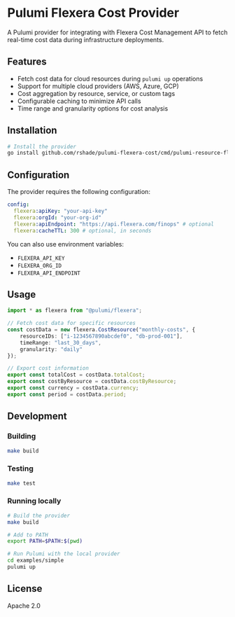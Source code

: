 # Pulumi Flexera Cost Provider

A Pulumi provider for integrating with Flexera Cost Management API to fetch real-time cost data during infrastructure deployments.

## Features

- Fetch cost data for cloud resources during `pulumi up` operations
- Support for multiple cloud providers (AWS, Azure, GCP)
- Cost aggregation by resource, service, or custom tags
- Configurable caching to minimize API calls
- Time range and granularity options for cost analysis

## Installation

```bash
# Install the provider
go install github.com/rshade/pulumi-flexera-cost/cmd/pulumi-resource-flexera@latest
```

## Configuration

The provider requires the following configuration:

```yaml
config:
  flexera:apiKey: "your-api-key"
  flexera:orgId: "your-org-id"
  flexera:apiEndpoint: "https://api.flexera.com/finops" # optional
  flexera:cacheTTL: 300 # optional, in seconds
```

You can also use environment variables:
- `FLEXERA_API_KEY`
- `FLEXERA_ORG_ID`
- `FLEXERA_API_ENDPOINT`

## Usage

```typescript
import * as flexera from "@pulumi/flexera";

// Fetch cost data for specific resources
const costData = new flexera.CostResource("monthly-costs", {
    resourceIDs: ["i-1234567890abcdef0", "db-prod-001"],
    timeRange: "last_30_days",
    granularity: "daily"
});

// Export cost information
export const totalCost = costData.totalCost;
export const costByResource = costData.costByResource;
export const currency = costData.currency;
export const period = costData.period;
```

## Development

### Building

```bash
make build
```

### Testing

```bash
make test
```

### Running locally

```bash
# Build the provider
make build

# Add to PATH
export PATH=$PATH:$(pwd)

# Run Pulumi with the local provider
cd examples/simple
pulumi up
```

## License

Apache 2.0